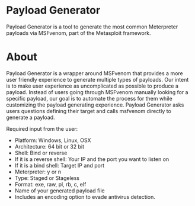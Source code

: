 # Payload Generator
 
Payload Generator is a tool to generate the most common Meterpreter payloads via MSFvenom, part of the Metasploit framework.
 

# About
Payload Generator is a wrapper around MSFvenom that provides a more user friendly experience to generate multiple types of payloads. Our intent is to make user experience as uncomplicated as possible to produce a payload.
Instead of users going through MSFvenom manually looking for a specific payload, our goal is to automate the process for them while customizing the payload generating experience. Payload Generator asks users questions defining their target and calls msfvenom directly to generate a payload.
 
Required input from the user: 
* Platform: Windows, Linux, OSX
* Architecture: 64 bit or 32 bit
* Shell: Bind or reverse
* If it is a reverse shell: Your IP and the port you want to listen on
* If it is a bind shell: Target IP and port
* Meterpreter: y or n
* Type: Staged or Stageless
* Format: exe, raw, pl, rb, c, elf
* Name of your generated payload file
* Includes an encoding option to evade antivirus detection. 
